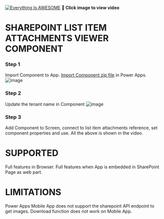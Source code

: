 
[![Everything Is AWESOME](http://img.youtube.com/vi/3dNeMVLZDHo/maxresdefault.jpg)](https://youtu.be/3dNeMVLZDHo "Attachments Viewer Component")
**🎥 Click image to view video**

# SHAREPOINT LIST ITEM ATTACHMENTS VIEWER COMPONENT

### Step 1
Import Component to App.
[Import Component zip file](https://github.com/rdorrani/PowerApps/blob/master/AttachmentsViewer/Attachments%20Viewer%20Component.msapp) in Power Apps. 
![image](https://user-images.githubusercontent.com/19437310/135476441-bf02c98b-6650-4019-af16-5f6e601e2f26.png)

### Step 2
Update the tenant name in Component
![image](https://user-images.githubusercontent.com/19437310/135476463-f6ebeb58-a4d0-4d92-8f5e-4d4940b067bd.png)

### Step 3
Add Component to Screen, connect to list item attachments reference, set component properties and use. 
All the above is shown in the video.

# SUPPORTED
Full features in Browser.
Full features when App is embedded in SharePoint Page as web part.

# LIMITATIONS
Power Apps Mobile App does not support the sharepoint API endpoint to get images.
Download function does not work on Mobile App.


